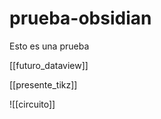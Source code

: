 # prueba-obsidian

Esto es una prueba

<div>
  <p>[[futuro_dataview]]</p>
</div>

[[presente_tikz]]

![[circuito]]
